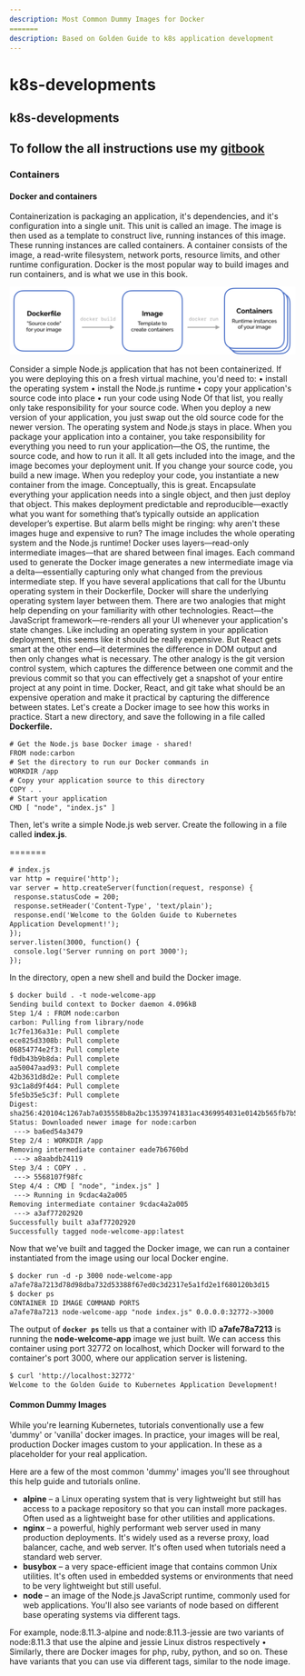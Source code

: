 ```yaml
---
description: Most Common Dummy Images for Docker
=======
description: Based on Golden Guide to k8s application development
---
```

# k8s-developments

## k8s-developments

## To follow the all instructions use my [gitbook](https://santillanrodriguezcristian.gitbook.io/k8s-development/)

### **Containers**

#### Docker and containers

Containerization is packaging an application, it's dependencies, and it's configuration into a single unit. This unit is called an image. The image is then used as a template to construct live, running instances of this image. These running instances are called containers. A container consists of the image, a read-write filesystem, network ports, resource limits, and other runtime configuration. Docker is the most popular way to build images and run containers, and is what we use in this book.

![](.gitbook/assets/screen-shot-2019-10-26-at-6.50.36-pm.png)

Consider a simple Node.js application that has not been containerized. If you were deploying this on a fresh virtual machine, you'd need to: • install the operating system • install the Node.js runtime • copy your application's source code into place • run your code using Node Of that list, you really only take responsibility for your source code. When you deploy a new version of your application, you just swap out the old source code for the newer version. The operating system and Node.js stays in place. When you package your application into a container, you take responsibility for everything you need to run your application—the OS, the runtime, the source code, and how to run it all. It all gets included into the image, and the image becomes your deployment unit. If you change your source code, you build a new image. When you redeploy your code, you instantiate a new container from the image. Conceptually, this is great. Encapsulate everything your application needs into a single object, and then just deploy that object. This makes deployment predictable and reproducible—exactly what you want for something that’s typically outside an application developer’s expertise. But alarm bells might be ringing: why aren't these images huge and expensive to run? The image includes the whole operating system and the Node.js runtime! Docker uses layers—read-only intermediate images—that are shared between final images. Each command used to generate the Docker image generates a new intermediate image via a delta—essentially capturing only what changed from the previous intermediate step. If you have several applications that call for the Ubuntu operating system in their Dockerfile, Docker will share the underlying operating system layer between them. There are two analogies that might help depending on your familiarity with other technologies. React—the JavaScript framework—re-renders all your UI whenever your application's state changes. Like including an operating system in your application deployment, this seems like it should be really expensive. But React gets smart at the other end—it determines the difference in DOM output and then only changes what is necessary. The other analogy is the git version control system, which captures the difference between one commit and the previous commit so that you can effectively get a snapshot of your entire project at any point in time. Docker, React, and git take what should be an expensive operation and make it practical by capturing the difference between states. Let's create a Docker image to see how this works in practice. Start a new directory, and save the following in a file called **Dockerfile.**

```text
# Get the Node.js base Docker image - shared!
FROM node:carbon
# Set the directory to run our Docker commands in
WORKDIR /app
# Copy your application source to this directory
COPY . .
# Start your application
CMD [ "node", "index.js" ]
```

Then, let's write a simple Node.js web server. Create the following in a file called **index.js**.

=======

```text
# index.js
var http = require('http');
var server = http.createServer(function(request, response) {
 response.statusCode = 200;
 response.setHeader('Content-Type', 'text/plain');
 response.end('Welcome to the Golden Guide to Kubernetes
Application Development!');
});
server.listen(3000, function() {
 console.log('Server running on port 3000');
});
```

In the directory, open a new shell and build the Docker image.

```text
$ docker build . -t node-welcome-app
Sending build context to Docker daemon 4.096kB
Step 1/4 : FROM node:carbon
carbon: Pulling from library/node
1c7fe136a31e: Pull complete
ece825d3308b: Pull complete
06854774e2f3: Pull complete
f0db43b9b8da: Pull complete
aa50047aad93: Pull complete
42b3631d8d2e: Pull complete
93c1a8d9f4d4: Pull complete
5fe5b35e5c3f: Pull complete
Digest:
sha256:420104c1267ab7a035558b8a2bc13539741831ac4369954031e0142b565fb7b5
Status: Downloaded newer image for node:carbon
 ---> ba6ed54a3479
Step 2/4 : WORKDIR /app
Removing intermediate container eade7b6760bd
 ---> a8aabdb24119
Step 3/4 : COPY . .
 ---> 5568107f98fc
Step 4/4 : CMD [ "node", "index.js" ]
 ---> Running in 9cdac4a2a005
Removing intermediate container 9cdac4a2a005
 ---> a3af77202920
Successfully built a3af77202920
Successfully tagged node-welcome-app:latest
```

Now that we've built and tagged the Docker image, we can run a container instantiated from the image using our local Docker engine.

```text
$ docker run -d -p 3000 node-welcome-app
a7afe78a7213d78d98dba732d53388f67ed0c3d2317e5a1fd2e1f680120b3d15
$ docker ps
CONTAINER ID IMAGE COMMAND PORTS
a7afe78a7213 node-welcome-app "node index.js" 0.0.0.0:32772->3000
```

The output of **`docker ps`** tells us that a container with ID **a7afe78a7213** is running the **node-welcome-app** image we just built. We can access this container using port 32772 on localhost, which Docker will forward to the container's port 3000, where our application server is listening.

```text
$ curl 'http://localhost:32772'
Welcome to the Golden Guide to Kubernetes Application Development!
```

#### **Common Dummy Images**

While you're learning Kubernetes, tutorials conventionally use a few 'dummy' or 'vanilla' docker images. In practice, your images will be real, production Docker images custom to your application. In these as a placeholder for your real application.

Here are a few of the most common 'dummy' images you'll see throughout this help guide and tutorials online.

* **alpine** – a Linux operating system that is very lightweight but still has access to a package repository so that you can install more packages. Often used as a lightweight base for other utilities and applications. 
* **nginx** – a powerful, highly performant web server used in many production deployments. It's widely used as a reverse proxy, load balancer, cache, and web server. It's often used when tutorials need a standard web server.
* **busybox** – a very space-efficient image that contains common Unix utilities. It's often used in embedded systems or environments that need to be very lightweight but still useful.
* **node** – an image of the Node.js JavaScript runtime, commonly used for web applications. You'll also see variants of node based on different base operating systems via different tags.

 For example, node:8.11.3-alpine and node:8.11.3-jessie are two variants of node:8.11.3 that use the alpine and jessie Linux distros respectively • Similarly, there are Docker images for php, ruby, python, and so on. These have variants that you can use via different tags, similar to the node image.



